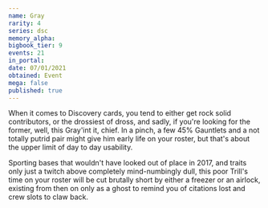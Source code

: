 ```yaml
---
name: Gray
rarity: 4
series: dsc
memory_alpha:
bigbook_tier: 9
events: 21
in_portal:
date: 07/01/2021
obtained: Event
mega: false
published: true
---
```


When it comes to Discovery cards, you tend to either get rock solid contributors, or the drossiest of dross, and sadly, if you're looking for the former, well, this Gray'int it, chief. In a pinch, a few 45% Gauntlets and a not totally putrid pair might give him early life on your roster, but that's about the upper limit of day to day usability.

Sporting bases that wouldn't have looked out of place in 2017, and traits only just a twitch above completely mind-numbingly dull, this poor Trill's time on your roster will be cut brutally short by either a freezer or an airlock, existing from then on only as a ghost to remind you of citations lost and crew slots to claw back.
